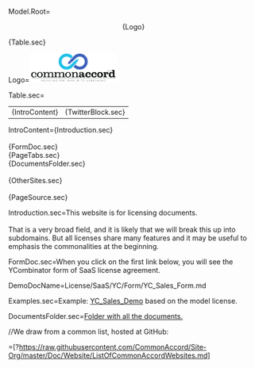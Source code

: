 Model.Root=<p align="center">{Logo}</p>{Table.sec}

Logo=<img src="visual/cmacc-trans.png" style="width:35%" />

Table.sec=<table><tr><td>{IntroContent}</td><td>{TwitterBlock.sec}</td></tr></table>

IntroContent={Introduction.sec}<br><br>{FormDoc.sec}<br>{PageTabs.sec}<br>{DocumentsFolder.sec}<br><br>{OtherSites.sec}<br><br>{PageSource.sec}

Introduction.sec=This website is for licensing documents.<br><br>That is a very broad field, and it is likely that we will break this up into subdomains.  But all licenses share many features and it may be useful to emphasis the commonalities at the beginning.

FormDoc.sec=When you click on the first link below, you will see the YCombinator form of SaaS license agreement.


DemoDocName=License/SaaS/YC/Form/YC_Sales_Form.md
 
Examples.sec=Example: <a href="index.php?action=source&file=Deal/Acme-Quake/YC_Sales_Demo.md">YC_Sales_Demo</a> based on the model license.

DocumentsFolder.sec=<a href="index.php?action=list&file=/">Folder with all the documents.</a>

//We draw from a common list, hosted at GitHub:

=[?https://raw.githubusercontent.com/CommonAccord/Site-Org/master/Doc/Website/ListOfCommonAccordWebsites.md]